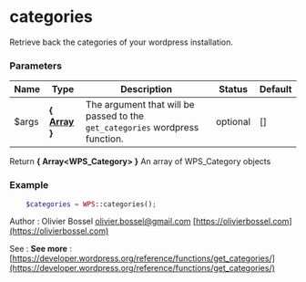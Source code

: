 # categories

Retrieve back the categories of your wordpress installation.


### Parameters
Name  |  Type  |  Description  |  Status  |  Default
------------  |  ------------  |  ------------  |  ------------  |  ------------
$args  |  **{ [Array](http://php.net/manual/en/language.types.array.php) }**  |  The argument that will be passed to the `get_categories` wordpress function.  |  optional  |  []

Return **{ Array<WPS_Category> }** An array of WPS_Category objects

### Example
```php
	$categories = WPS::categories();
```
Author : Olivier Bossel [olivier.bossel@gmail.com](mailto:olivier.bossel@gmail.com) [https://olivierbossel.com](https://olivierbossel.com)

See : **See more** : [https://developer.wordpress.org/reference/functions/get_categories/](https://developer.wordpress.org/reference/functions/get_categories/)
